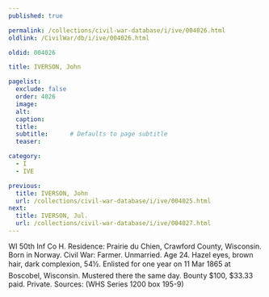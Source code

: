 ```yaml
---
published: true

permalink: /collections/civil-war-database/i/ive/004026.html
oldlink: /CivilWar/db/i/ive/004026.html

oldid: 004026

title: IVERSON, John

pagelist:
  exclude: false
  order: 4026
  image: 
  alt:
  caption:
  title:
  subtitle:      # Defaults to page subtitle
  teaser:

category: 
  - I 
  - IVE

previous:
  title: IVERSON, John
  url: /collections/civil-war-database/i/ive/004025.html  
next:
  title: IVERSON, Jul.
  url: /collections/civil-war-database/i/ive/004027.html   
---
```

WI 50th Inf Co H. Residence: Prairie du Chien, Crawford County, Wisconsin. Born in Norway. Civil War: Farmer. Unmarried. Age 24. Hazel eyes, brown hair, dark complexion, 5&#146;4&frac12;&#148;. Enlisted for one year on 11 Mar 1865 at Boscobel, Wisconsin. Mustered there the same day. Bounty $100, $33.33 paid. Private. Sources: (WHS Series 1200 box 195-9)